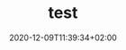 ---
title: "test"
date: 2020-12-09T11:39:34+02:00 
draft: false 
exceptions:
- dsm3
jurisdictions:
- DK
score: 0
description: "" 
beneficiaries:
- 
purposes: 
- 
usage:
- 
subjectmatter:
- 
compensation: ""
attribution: ""
otherConditions: 
- 
remarks: ""
link: ""
---